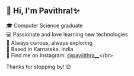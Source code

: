 ## 👋 Hi, I'm Pavithra!✨

🎓 Computer Science graduate<br/>
💻 Passionate and love learning new technologies</br>
🌱 Always curious, always exploring</br>
📍 Based in Karnataka, India</br>
📸 Find me on Instagram: [@paviiithra__](https://instagram.com/paviiithra__)</br>

Thanks for stopping by! 😊
